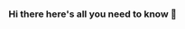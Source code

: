 ### Hi there here's all you need to know 👋

<!--
**Lokeshkumarsingh2580/Lokeshkumarsingh2580** is a ✨ _special_ ✨ repository because its `README.md` (this file) appears on your GitHub profile.

Here are some ideas to get you started:

- 🔭 I’m currently working on ...
- 🌱 I’m currently learning ...Java
- 👯 I’m looking to collaborate on ... Java
- 🤔 I’m looking for help with ... Ethical hacking , java.
- 💬 Ask me about ... Anything
- 📫 How to reach me: ... lokeshkumar6722@gmail.com
- 😄 Pronouns: ...He/Him
- ⚡ Fun fact: ...2580 is my passcode

